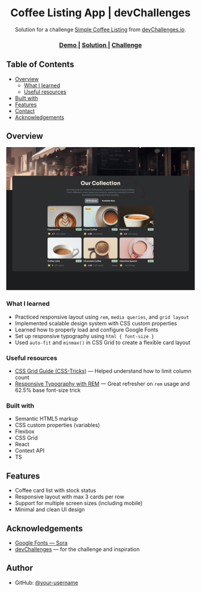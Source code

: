 <h1 align="center">Coffee Listing App | devChallenges</h1>

<div align="center">
   Solution for a challenge <a href="https://devchallenges.io/challenge/simple-coffee-listing" target="_blank">Simple Coffee Listing</a> from <a href="http://devchallenges.io" target="_blank">devChallenges.io</a>.
</div>

<div align="center">
  <h3>
    <a href="https://your-demo-link.vercel.app">
      Demo
    </a>
    <span> | </span>
    <a href="https://github.com/your-username/devchallenges-coffee-listing">
      Solution
    </a>
    <span> | </span>
    <a href="https://devchallenges.io/challenge/simple-coffee-listing">
      Challenge
    </a>
  </h3>
</div>

## Table of Contents

- [Overview](#overview)
  - [What I learned](#what-i-learned)
  - [Useful resources](#useful-resources)
- [Built with](#built-with)
- [Features](#features)
- [Contact](#contact)
- [Acknowledgements](#acknowledgements)

## Overview

![screenshot](screenshot.png)

### What I learned

- Practiced responsive layout using `rem`, `media queries`, and `grid layout`
- Implemented scalable design system with CSS custom properties
- Learned how to properly load and configure Google Fonts
- Set up responsive typography using `html { font-size }`
- Used `auto-fit` and `minmax()` in CSS Grid to create a flexible card layout

### Useful resources

- [CSS Grid Guide (CSS-Tricks)](https://css-tricks.com/snippets/css/complete-guide-grid/) — Helped understand how to limit column count
- [Responsive Typography with REM](https://zellwk.com/blog/rem-vs-em/) — Great refresher on `rem` usage and 62.5% base font-size trick

### Built with

- Semantic HTML5 markup
- CSS custom properties (variables)
- Flexbox
- CSS Grid
- React
- Context API
- TS

## Features

- Coffee card list with stock status
- Responsive layout with max 3 cards per row
- Support for multiple screen sizes (including mobile)
- Minimal and clean UI design

## Acknowledgements

- [Google Fonts — Sora](https://fonts.google.com/specimen/Sora)
- [devChallenges](https://devchallenges.io/) — for the challenge and inspiration

## Author

- GitHub: [@your-username](https://github.com/PavAndrei)
